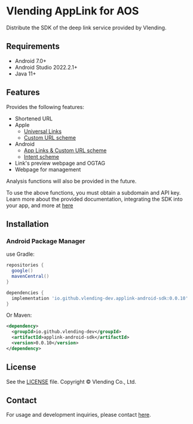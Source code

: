 # Vlending AppLink for AOS
Distribute the SDK of the deep link service provided by Vlending.

## Requirements
* Android 7.0+
* Android Studio 2022.2.1+
* Java 11+

## Features

Provides the following features:
* Shortened URL
* Apple
    * [Universal Links](https://developer.apple.com/ios/universal-links/)
    * [Custom URL scheme](https://developer.apple.com/documentation/xcode/defining-a-custom-url-scheme-for-your-app)
* Android
    * [App Links & Custom URL scheme](https://developer.android.com/training/app-links)
    * [Intent scheme](https://developer.chrome.com/docs/android/intents)
* Link's preview webpage and OGTAG
* Webpage for management

Analysis functions will also be provided in the future.

To use the above functions, you must obtain a subdomain and API key.
Learn more about the provided documentation, integrating the SDK into your app, and more at [here](https://www.notion.so/vlending/Vlending-AppLink-Docs-42018af2e9bf46a6af73e9bbf76c18c9)

## Installation

### Android Package Manager

use Gradle:
```gradle
repositories {
  google()
  mavenCentral()
}

dependencies {
  implementation 'io.github.vlending-dev.applink-android-sdk:0.0.10'
}
```

Or Maven:

```xml
<dependency>
  <groupId>io.github.vlending-dev</groupId>
  <artifactId>applink-android-sdk</artifactId>
  <version>0.0.10</version>
</dependency>
```

## License

See the [LICENSE](https://github.com/vlending-dev/applink-ios-sdk/blob/master/LICENSE.txt) file.
Copyright © Vlending Co., Ltd.

## Contact

For usage and development inquiries, please contact [here](mailto:applink@vlending.co.kr).